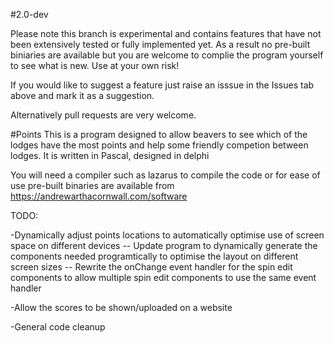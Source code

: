 #2.0-dev

Please note this branch is experimental and contains features that have not been extensively tested or fully implemented yet. As a result no pre-built biniaries are available but you are welcome to complie the program yourself to see what is new. Use at your own risk! 

If you would like to suggest a feature just raise an isssue in the Issues tab above and mark it as a suggestion.

Alternatively pull requests are very welcome.

#Points
This is a program designed to allow beavers to see which of the lodges have the most points and help some friendly competion between lodges. It is written in Pascal, designed in delphi

You will need a compiler such as lazarus to compile the code or for ease of use pre-built binaries are available from https://andrewarthacornwall.com/software

TODO:

-Dynamically adjust points locations to automatically optimise use of screen space on different devices
-- Update program to dynamically generate the components needed programtically to optimise the layout on different screen sizes
-- Rewrite the onChange event handler for the spin edit components to allow multiple spin edit components to use the same event handler
 
-Allow the scores to be shown/uploaded on a website

-General code cleanup